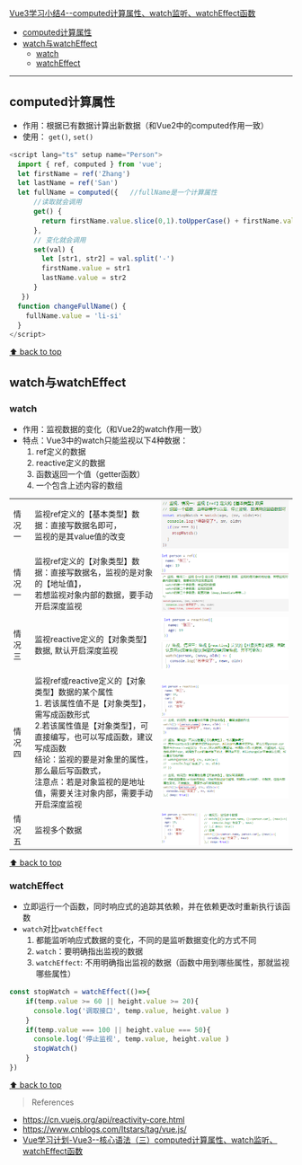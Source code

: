 [Vue3学习小结4--computed计算属性、watch监听、watchEffect函数](#top)

- [computed计算属性](#computed计算属性)
- [watch与watchEffect](#watch与watcheffect)
  - [watch](#watch)
  - [watchEffect](#watcheffect)

-------------------------------------

## computed计算属性

- 作用：根据已有数据计算出新数据（和Vue2中的computed作用一致）
- 使用： `get()`, `set()`

```ts
<script lang="ts" setup name="Person">
  import { ref, computed } from 'vue';
  let firstName = ref('Zhang')
  let lastName = ref('San')
  let fullName = computed({   //fullName是一个计算属性
      //读取就会调用
      get() {
        return firstName.value.slice(0,1).toUpperCase() + firstName.value.slice(1) + '-' + lastName.value.slice(1)
      },
      // 变化就会调用
      set(val) {
        let [str1, str2] = val.split('-')
        firstName.value = str1
        lastName.value = str2
      }
   })
  function changeFullName() {
    fullName.value = 'li-si'
  }
</script> 
```

[⬆ back to top](#top)

## watch与watchEffect

### watch

- 作用：监视数据的变化（和Vue2的watch作用一致）
- 特点：Vue3中的watch只能监视以下4种数据：
  1. ref定义的数据
  2. reactive定义的数据
  3. 函数返回一个值（getter函数）
  4. 一个包含上述内容的数组

||||
|---|---|---|
|情况一|监视ref定义的【基本类型】数据：直接写数据名即可，<br>监视的是其value值的改变| ![watch情况1](./images/watch情况1.png) |
|情况一|监视ref定义的【对象类型】数据：直接写数据名，监视的是对象的【地址值】，<br>若想监视对象内部的数据，要手动开启深度监视| ![watch情况2](./images/watch情况2.png) |
|情况三|监视reactive定义的【对象类型】数据, 默认开启深度监视| ![watch情况3](./images/watch情况3.png) |
|情况四|监视ref或reactive定义的【对象类型】数据的某个属性<br>1. 若该属性值不是【对象类型】，需写成函数形式<br>2.若该属性值是【对象类型】，可直接编写，也可以写成函数，建议写成函数<br>结论：监视的要是对象里的属性，那么最后写函数式，<br>注意点：若是对象监视的是地址值，需要关注对象内部，需要手动开启深度监视| ![watch情况4](./images/watch情况4.png) |
|情况五|监视多个数据| ![watch情况5](./images/watch情况5.png) |

[⬆ back to top](#top)

### watchEffect

- 立即运行一个函数，同时响应式的追踪其依赖，并在依赖更改时重新执行该函数
- `watch`对比`watchEffect`
  1. 都能监听响应式数据的变化，不同的是监听数据变化的方式不同
  2. `watch`：要明确指出监视的数据
  3. `watchEffect`: 不用明确指出监视的数据（函数中用到哪些属性，那就监视哪些属性）

```ts
const stopWatch = watchEffect(()=>{
    if(temp.value >= 60 || height.value >= 20){
      console.log('调取接口', temp.value, height.value )
    }
    if(temp.value === 100 || height.value === 50){
      console.log('停止监视', temp.value, height.value )
      stopWatch()
    }
})
```

[⬆ back to top](#top)

> References
- https://cn.vuejs.org/api/reactivity-core.html
- https://www.cnblogs.com/Itstars/tag/vue.js/
- [Vue学习计划-Vue3--核心语法（三）computed计算属性、watch监听、watchEffect函数](https://www.cnblogs.com/Itstars/p/17966832)


